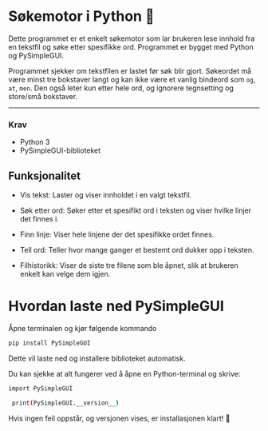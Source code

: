 # Søkemotor i Python 🔎

Dette programmet er et enkelt søkemotor som lar brukeren lese innhold fra en tekstfil og søke etter spesifikke ord. Programmet er bygget med Python og PySimpleGUI. 

Programmet sjekker om tekstfilen er lastet før søk blir gjort. Søkeordet må være minst tre bokstaver langt og kan ikke være et vanlig bindeord som ````og````, ````at````, ````men````. Den også leter kun etter hele ord, og ignorere tegnsetting og store/små bokstaver.

--- 

### Krav 

- Python 3
- PySimpleGUI-biblioteket

  
## Funksjonalitet

- Vis tekst: Laster og viser innholdet i en valgt tekstfil.

- Søk etter ord: Søker etter et spesifikt ord i teksten og viser hvilke linjer det finnes i.

- Finn linje: Viser hele linjene der det spesifikke ordet finnes.

- Tell ord: Teller hvor mange ganger et bestemt ord dukker opp i teksten.

- Filhistorikk: Viser de siste tre filene som ble åpnet, slik at brukeren enkelt kan velge dem igjen.


# Hvordan laste ned PySimpleGUI

Åpne terminalen og kjør følgende kommando

``````bash
pip install PySimpleGUI
``````

Dette vil laste ned og installere biblioteket automatisk. 

Du kan sjekke at alt fungerer ved å åpne en Python-terminal og skrive:

``````bash
import PySimpleGUI
``````

``````bash
 print(PySimpleGUI.__version__)
``````

Hvis ingen feil oppstår, og versjonen vises, er installasjonen klart! 🌸


 
